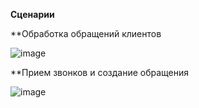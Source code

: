 **Сценарии**


**Обработка обращений клиентов

![image](https://github.com/Crumade/otus_soft_arch/assets/130229058/ef999377-0839-44d8-aab7-5b2dddea78a1)


**Прием звонков и создание обращения

![image](https://github.com/Crumade/otus_soft_arch/assets/130229058/1eda694a-e6dc-4a61-bbba-5c26e900647c)
